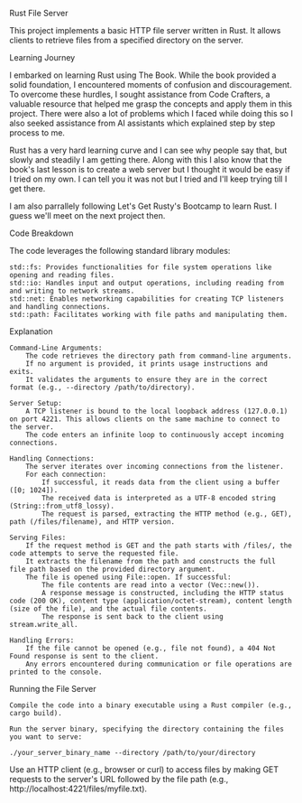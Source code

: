 Rust File Server

This project implements a basic HTTP file server written in Rust. It allows clients to retrieve files from a specified directory on the server.

Learning Journey

I embarked on learning Rust using The Book. While the book provided a solid foundation, I encountered moments of confusion and discouragement. 
To overcome these hurdles, I sought assistance from Code Crafters, a valuable resource that helped me grasp the concepts and apply them in this project.
There were also a lot of problems which I faced while doing this so I also seeked assistance from AI assistants which explained step by step process to me.

Rust has a very hard learning curve and I can see why people say that, but slowly and steadily I am getting there. Along with this I also know that the book's last lesson is to create a web server but I thought it would be easy if I tried on my own.
I can tell you it was not but I tried and I'll keep trying till I get there.

I am also parrallely following Let's Get Rusty's Bootcamp to learn Rust.
I guess we'll meet on the next project then.

Code Breakdown

The code leverages the following standard library modules:

    std::fs: Provides functionalities for file system operations like opening and reading files.
    std::io: Handles input and output operations, including reading from and writing to network streams.
    std::net: Enables networking capabilities for creating TCP listeners and handling connections.
    std::path: Facilitates working with file paths and manipulating them.

Explanation

    Command-Line Arguments:
        The code retrieves the directory path from command-line arguments.
        If no argument is provided, it prints usage instructions and exits.
        It validates the arguments to ensure they are in the correct format (e.g., --directory /path/to/directory).

    Server Setup:
        A TCP listener is bound to the local loopback address (127.0.0.1) on port 4221. This allows clients on the same machine to connect to the server.
        The code enters an infinite loop to continuously accept incoming connections.

    Handling Connections:
        The server iterates over incoming connections from the listener.
        For each connection:
            If successful, it reads data from the client using a buffer ([0; 1024]).
            The received data is interpreted as a UTF-8 encoded string (String::from_utf8_lossy).
            The request is parsed, extracting the HTTP method (e.g., GET), path (/files/filename), and HTTP version.

    Serving Files:
        If the request method is GET and the path starts with /files/, the code attempts to serve the requested file.
        It extracts the filename from the path and constructs the full file path based on the provided directory argument.
        The file is opened using File::open. If successful:
            The file contents are read into a vector (Vec::new()).
            A response message is constructed, including the HTTP status code (200 OK), content type (application/octet-stream), content length (size of the file), and the actual file contents.
            The response is sent back to the client using stream.write_all.

    Handling Errors:
        If the file cannot be opened (e.g., file not found), a 404 Not Found response is sent to the client.
        Any errors encountered during communication or file operations are printed to the console.

Running the File Server

    Compile the code into a binary executable using a Rust compiler (e.g., cargo build).

    Run the server binary, specifying the directory containing the files you want to serve:
    
    ./your_server_binary_name --directory /path/to/your/directory


Use an HTTP client (e.g., browser or curl) to access files by making GET requests to the server's URL followed by the file path (e.g., http://localhost:4221/files/myfile.txt).
